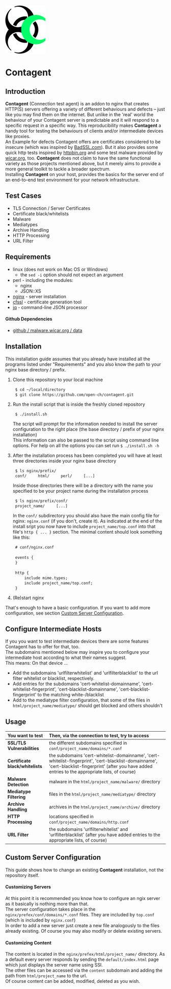 ![logo][1]
# Contagent

## Introduction
**Contagent** (Connection test agent) is an addon to nginx that creates HTTP(S) servers offering a variety of different behaviours and defects – just like you may find them on the internet. But unlike in the 'real' world the behaviour of your Contagent server is predictable and it will respond to a specific request in a specific way. This reproducibility makes **Contagent** a handy tool for testing the behaviours of clients and/or intermediate devices like proxies.  
An Example for defects Contagent offers are certificates considered to be insecure (which was inspired by [BadSSL.com](https://badssl.com)). But it also provides some quick http tests inspired by [httpbin.org](https://httpbin.org) and some test malware provided by [wicar.org](http://wicar.org/), too. **Contagent** does not claim to have the same functional variety as those projects mentioned above, but it merely aims to provide a more general toolkit to tackle a broader spectrum.  
Installing **Contagent** on your host, provides the basics for the server end of an end-to-end test environment for your network infrastructure.

## Test Cases
* TLS Connection / Server Certificates
* Certificate black/whitelists
* Malware
* Mediatypes
* Archive Handling
* HTTP Processing
* URL Filter

## Requirements
* linux (does not work on Mac OS or Windows)
  * the `sed -i` option should not expect an argument
* perl - including the modules:
  * nginx
  * JSON::XS
* [nginx](http://nginx.org/) - server installation
* [cfssl](https://github.com/cloudflare/cfssl/) - certificate generation tool
* [jq](https://stedolan.github.io/jq/) - command-line JSON processor

#### Github Dependencies
* [github / malware.wicar.org / data](https://github.com/wicar/malware.wicar.org/tree/master/data)

## Installation
This installation guide assumes that you already have installed all the programs listed under "Requirements" and you also know the path to your nginx base directory / prefix.

1. Clone this repository to your local machine

        $ cd ~/local/directory
        $ git clone https://github.com/open-ch/contagent.git


2. Run the install script that is inside the freshly cloned repository
        
        $ ./install.sh
        
    The script will prompt for the information needed to install the server configuration to the right place (the base directory / prefix of your nginx installation)  
  This information can also be passed to the script using command line options. For help on all the options you can set run `$ ./install.sh -h`


3. After the installation process has been completed you will have at least three directories inside your nginx base directory
        
        $ ls nginx/prefix/
        conf/     html/     perl/     [...]
        
    Inside those directories there will be a directory with the name you specified to be your project name during the installation process
  
        $ ls nginx/prefix/conf/
        project_name/     [...]
        
    In the `conf/` subdirectory you should also have the main config file for nginx: `nginx.conf` (if you don't, create it). As indicated at the end of the install sript you now have to include  `project_name/top.conf` into that file's `http { ... }` section. The minimal content should look something like this:
        
        # conf/nginx.conf
        
        events {
        }
        
        http {
            include mime.types;
            include project_name/top.conf;
        }


4. (Re)start nginx

That's enough to have a basic configuration. If you want to add more configuration, see section [Custom Server Configuration](#custom-server-configuration).

## Configure Intermediate Hosts
If you you want to test intermediate devices there are some features Contagent has to offer for that, too.  
The subdomains mentioned below may inspire you to configure your intermediate host according to what their names suggest.  
This means: On that device ...

* Add the subdomains 'urlfilterwhitelist' and 'urlfilterblacklist' to the url filter whitelist or blacklist, respectively.
* Add entries for the subdomains 'cert-whitelist-domainname', 'cert-whitelist-fingerprint', 'cert-blacklist-domainname', 'cert-blacklist-fingerprint' to the matching white-/blacklist
* Add to the mediatype filter configuration, that some of the files in `html/project_name/mediatype/` should get blocked and others shouldn't

## Usage
| You want to test | Then, via the connection to test, try to access |
|:---|:---|
| **SSL/TLS Vulnerabilities** | the different subdomains specified in `conf/project_name/domains/*.conf` |
| **Certificate black/whitelists** | the subdomains 'cert-whitelist-domainname', 'cert-whitelist-fingerprint', 'cert-blacklist-domainname', 'cert-blacklist-fingerprint' (after you have added entries to the appropriate lists, of course) |
| **Malware Detection** | malware in the `html/project_name/malware/` directory |
| **Mediatype Filtering** | files in the `html/project_name/mediatype/` directory |
| **Archive Handling** | archives in the `html/project_name/archive/` directory |
| **HTTP Processing** | locations specified in `conf/project_name/domains/http.conf` |
| **URL Filter** | the subdomains 'urlfilterwhitelist' and 'urlfilterblacklist' (after you have added entries to the appropriate lists, of course) |


## Custom Server Configuration
This guide shows how to change an existing **Contagent** installation, not the repository itself.

#### Customizing Servers

At this point it is recommended you know how to configure an ngix server as it basically is nothing more than that.  
The server configuration takes place in the `nginx/prefex/conf/domains/*.conf` files. They are included by `top.conf` (which is included by `nginx.conf`)  
In order to add a new server just create a new file analogously to the files already existing.
Of course you may also modify or delete existing servers.

#### Customizing Content

The content is located in the `nginx/prefex/html/project_name/` directory.
As a default every server responds by sending the `default/index.html` page which just displays the server name using SSI.  
The other files can be accessed via the `content` subdomain and adding the path from `html/project_name` to the url.  
Of course content can be added, modified, deleted as you wish.



[1]: contagent_logo.png "Contagent"